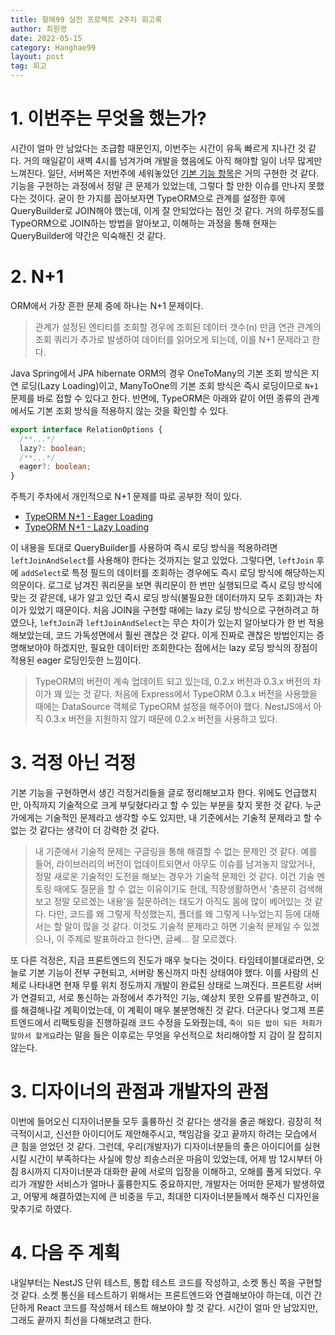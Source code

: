 ```yaml
---
title: 항해99 실전 프로젝트 2주차 회고록
author: 최원영
date: 2022-05-15
category: Hanghae99
layout: post
tag: 회고
---
```


# 1. 이번주는 무엇을 했는가?

시간이 얼마 안 남았다는 조급함 때문인지, 이번주는 시간이 유독 빠르게 지나간 것 같다. 거의 매일같이 새벽 4시를 넘겨가며 개발을 했음에도 아직 해야할 일이 너무 많게만 느껴진다. 일단, 서버쪽은 저번주에 세워놓았던 [기본 기능 항목](https://docs.google.com/spreadsheets/d/1L-4dfqHTHpwXHTdHAh29ZWeAX059cCXBZW8S2ChRNvg/edit?usp=sharing)은 거의 구현한 것 같다. 기능을 구현하는 과정에서 정말 큰 문제가 있었는데, 그렇다 할 만한 이슈를 만나지 못했다는 것이다. 굳이 한 가지를 꼽아보자면 TypeORM으로 관계를 설정한 후에 QueryBuilder로 JOIN해야 했는데, 이게 잘 안되었다는 점인 것 같다. 거의 하루정도를 TypeORM으로 JOIN하는 방법을 알아보고, 이해하는 과정을 통해 현재는 QueryBuilder에 약간은 익숙해진 것 같다.

# 2. N+1

ORM에서 가장 흔한 문제 중에 하나는 N+1 문제이다.

> 관계가 설정된 엔티티를 조회할 경우에 조회된 데이터 갯수(n) 만큼 연관 관계의 조회 쿼리가 추가로 발생하여 데이터를 읽어오게 되는데, 이를 N+1 문제라고 한다.

Java Spring에서 JPA hibernate ORM의 경우 OneToMany의 기본 조회 방식은 지연 로딩(Lazy Loading)이고, ManyToOne의 기본 조회 방식은 즉시 로딩이므로 `N+1` 문제를 바로 접할 수 있다고 한다. 반면에, TypeORM은 아래와 같이 어떤 종류의 관계에서도 기본 조회 방식을 적용하지 않는 것을 확인할 수 있다.

```ts
export interface RelationOptions {
  /**...*/
  lazy?: boolean;
  /**...*/
  eager?: boolean;
}
```

주특기 주차에서 개인적으로 N+1 문제를 따로 공부한 적이 있다.

- [TypeORM N+1 - Eager Loading](https://choewy.github.io/gitbook/database/4)
- [TypeORM N+1 - Lazy Loading](https://choewy.github.io/gitbook/database/5)

이 내용을 토대로 QueryBuilder를 사용하여 즉시 로딩 방식을 적용하려면 `leftJoinAndSelect`를 사용해야 한다는 것까지는 알고 있었다. 그렇다면, `leftJoin` 후에 `addSelect`로 특정 필드의 데이터를 조회하는 경우에도 즉시 로딩 방식에 해당하는지 의문이다. 로그로 남겨진 쿼리문을 보면 쿼리문이 한 번만 실행되므로 즉시 로딩 방식에 맞는 것 같은데, 내가 알고 있던 즉시 로딩 방식(불필요한 데이터까지 모두 조회)과는 차이가 있었기 때문이다. 처음 JOIN을 구현할 때에는 lazy 로딩 방식으로 구현하려고 하였으나, `leftJoin`과 `leftJoinAndSelect`는 무슨 차이가 있는지 알아보다가 한 번 적용해보았는데, 코드 가독성면에서 훨씬 괜찮은 것 같다. 이게 진짜로 괜찮은 방법인지는 증명해보아야 하겠지만, 필요한 데이터만 조회한다는 점에서는 lazy 로딩 방식의 장점이 적용된 eager 로딩인듯한 느낌이다.

> TypeORM의 버전이 계속 업데이트 되고 있는데, 0.2.x 버전과 0.3.x 버전의 차이가 꽤 있는 것 같다. 처음에 Express에서 TypeORM 0.3.x 버전을 사용했을 때에는 DataSource 객체로 TypeORM 설정을 해주어야 했다. NestJS에서 아직 0.3.x 버전을 지원하지 않기 때문에 0.2.x 버전을 사용하고 있다.

# 3. 걱정 아닌 걱정

기본 기능을 구현하면서 생긴 걱정거리들을 글로 정리해보고자 한다. 위에도 언급했지만, 아직까지 기술적으로 크게 부딪혔다라고 할 수 있는 부분을 찾지 못한 것 같다. 누군가에게는 기술적인 문제라고 생각할 수도 있지만, 내 기준에서는 기술적 문제라고 할 수 없는 것 같다는 생각이 더 강력한 것 같다.

> 내 기준에서 기술적 문제는 구글링을 통해 해결할 수 없는 문제인 것 같다. 예를 들어, 라이브러리의 버전이 업데이트되면서 아무도 이슈를 남겨놓지 않았거나, 정말 새로운 기술적인 도전을 해보는 경우가 기술적 문제인 것 같다. 이건 기술 멘토링 때에도 질문을 할 수 없는 이유이기도 한데, 직장생활하면서 '충분히 검색해보고 정말 모르겠는 내용'을 질문하려는 태도가 아직도 몸에 많이 베어있는 것 같다. 다만, 코드를 왜 그렇게 작성했는지, 폴더를 왜 그렇게 나누었는지 등에 대해서는 할 말이 많을 것 같다. 이것도 기술적 문제라고 하면 기술적 문제일 수 있겠으나, 이 주제로 발표하라고 한다면, 글쎄... 잘 모르겠다.

또 다른 걱정은, 지금 프론트엔드의 진도가 매우 늦다는 것이다. 타임테이블대로라면, 오늘로 기본 기능이 전부 구현되고, 서버랑 통신까지 마친 상태여야 했다. 이를 사람의 신체로 나타내면 현재 무릎 위치 정도까지 개발이 완료된 상태로 느껴진다. 프론트랑 서버가 연결되고, 서로 통신하는 과정에서 추가적인 기능, 예상치 못한 오류를 발견하고, 이를 해결해나갈 계획이었는데, 이 계획이 매우 불분명해진 것 같다. 더군다나 엊그제 프론트엔드에서 리팩토링을 진행하길래 코드 수정을 도와줬는데, `죽이 되든 밥이 되든 저희가 알아서 할게요`라는 말을 들은 이후로는 무엇을 우선적으로 처리해야할 지 감이 잘 잡히지 않는다.

# 3. 디자이너의 관점과 개발자의 관점

이번에 들어오신 디자이너분들 모두 훌륭하신 것 같다는 생각을 줄곧 해왔다. 굉장히 적극적이시고, 신선한 아이디어도 제안해주시고, 책임감을 갖고 끝까지 하려는 모습에서 큰 힘을 얻었던 것 같다. 그런데, 우리(개발자)가 디자이너분들의 좋은 아이디어를 실현시킬 시간이 부족하다는 사실에 항상 죄송스러운 마음이 있었는데, 어제 밤 12시부터 아침 8시까지 디자이너분과 대화한 끝에 서로의 입장을 이해하고, 오해를 풀게 되었다. 우리가 개발한 서비스가 얼마나 훌륭한지도 중요하지만, 개발자는 어떠한 문제가 발생하였고, 어떻게 해결하였는지에 큰 비중을 두고, 최대한 디자이너분들께서 해주신 디자인을 맞추기로 하였다.

# 4. 다음 주 계획

내일부터는 NestJS 단위 테스트, 통합 테스트 코드를 작성하고, 소켓 통신 쪽을 구현할 것 같다. 소켓 통신을 테스트하기 위해서는 프론트엔드와 연결해보아야 하는데, 이건 간단하게 React 코드를 작성해서 테스트 해보아야 할 것 같다. 시간이 얼마 안 남았지만, 그래도 끝까지 최선을 다해보려고 한다.
